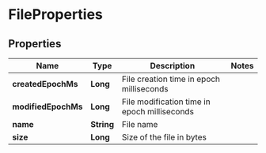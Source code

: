 # FileProperties

## Properties
Name | Type | Description | Notes
------------ | ------------- | ------------- | -------------
**createdEpochMs** | **Long** | File creation time in epoch milliseconds | 
**modifiedEpochMs** | **Long** | File modification time in epoch milliseconds | 
**name** | **String** | File name | 
**size** | **Long** | Size of the file in bytes | 
